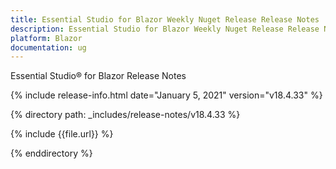 ```yaml
---
title: Essential Studio for Blazor Weekly Nuget Release Release Notes  
description: Essential Studio for Blazor Weekly Nuget Release Release Notes  
platform: Blazor
documentation: ug
---
```


Essential Studio&reg; for Blazor  Release Notes  

{% include release-info.html date="January 5, 2021"  version="v18.4.33" %} 

{% directory path: _includes/release-notes/v18.4.33 %}

{% include {{file.url}} %}

{% enddirectory %}

